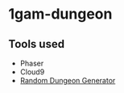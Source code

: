 # 1gam-dungeon

## Tools used

- Phaser
- Cloud9
- [Random Dungeon Generator](http://bigbadwofl.me/random-dungeon-generator/)